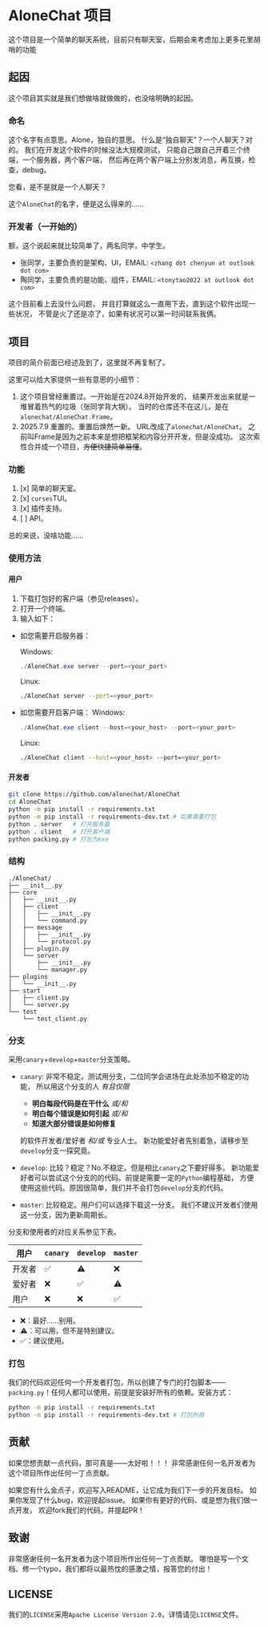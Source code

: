 # AloneChat 项目

这个项目是一个简单的聊天系统，目前只有聊天室，后期会来考虑加上更多花里胡哨的功能

## 起因

这个项目其实就是我们想做啥就做做的，也没啥明确的起因。

### 命名

这个名字有点意思。Alone，独自的意思。
什么是“独自聊天”？一个人聊天？对的。
我们在开发这个软件的时候没法大规模测试，
只能自己跟自己开着三个终端，一个服务器，两个客户端，
然后再在两个客户端上分别发消息，再互换，检查，debug。

您看，是不是就是一个人聊天？

这个`AloneChat`的名字，便是这么得来的……

### 开发者（一开始的）

额，这个说起来就比较简单了，两名同学，中学生。

- 张同学，主要负责的是架构、UI，EMAIL: `<zhang dot chenyun at outlook dot com>`
- 陶同学，主要负责的是功能、组件，EMAIL: `<tonytao2022 at outlook dot com>`

这个目前看上去没什么问题，
并且打算就这么一直用下去，直到这个软件出现一些状况，
不管是火了还是凉了，如果有状况可以第一时间联系我俩。

## 项目

项目的简介前面已经述及到了，这里就不再复制了。

这里可以给大家提供一些有意思的小细节：

1. 这个项目曾经重置过。一开始是在2024.8开始开发的，
   结果开发出来就是一堆冒着热气的垃圾（张同学背大锅）。
   当时的仓库还不在这儿，是在`alonechat/AloneChat.Frame`。
2. 2025.7.9 重置的。重置后焕然一新。
   URL改成了`alonechat/AloneChat`。
   之前叫Frame是因为之前本来是想把框架和内容分开开发，但是没成功。
   这次索性合并成一个项目，~~方便快捷简单易懂~~。

### 功能

1. [x] 简单的聊天室。
2. [x] `curses`TUI。
3. [x] 插件支持。
4. [ ] API。

总的来说，没啥功能……

### 使用方法

#### 用户

1. 下载打包好的客户端（参见releases）。
2. 打开一个终端。
3. 输入如下：

- 如您需要开启服务器：

  Windows:
  ```powershell
  ./AloneChat.exe server --port=<your_port>
  ```
  Linux:
  ```bash
  ./AloneChat server --port=<your_port>
  ```

- 如您需要开启客户端：
  Windows:
  ```powershell
  ./AloneChat.exe client --host=<your_host> --port=<your_port>
  ```
  Linux:
  ```bash
  ./AloneChat client --host=<your_host> --port=<your_port>
  ```

#### 开发者

```bash
git clone https://github.com/alonechat/AloneChat
cd AloneChat
python -m pip install -r requirements.txt
python -m pip install -r requirements-dev.txt # 如果需要打包
python . server   # 打开服务器
python . client   # 打开客户端
python packing.py # 打包为exe
```

### 结构

```
./AloneChat/
├── __init__.py
├── core
│   ├── __init__.py
│   ├── client
│   │   ├── __init__.py
│   │   └── command.py
│   ├── message
│   │   ├── __init__.py
│   │   └── protocol.py
│   ├── plugin.py
│   └── server
│       ├── __init__.py
│       └── manager.py
├── plugins
│   └── __init__.py
├── start
│   ├── client.py
│   └── server.py
└── test
    └── test_client.py
```

### 分支

采用`canary`+`develop`+`master`分支策略。

- `canary`: 非常不稳定。测试用分支，二位同学会进场在此处添加不稳定的功能，
  所以用这个分支的人
  *有且仅限*
    - **明白每段代码是在干什么** *或/和*
    - **明白每个错误是如何引起** *或/和*
    - **知道大部分错误是如何修复**

  的软件开发者/爱好者 _*和/或*_ 专业人士。
  新功能爱好者先别着急，请移步至`develop`分支一探究竟。
- `develop`: 比较？稳定？No.不稳定。但是相比`canary`之下要好得多。
  新功能爱好者可以尝试这个分支的的代码。前提是需要一定的`Python`编程基础，
  方便使用这些代码。原因很简单，我们并不会打包`develop`分支的代码。
- `master`: 比较稳定。用户们可以选择下载这一分支。
  我们不建议开发者们使用这一分支，因为更新周期长。

分支和使用者的对应关系参见下表。

| 用户  | `canary` | `develop` | `master` |
|-----|----------|-----------|----------|
| 开发者 | ✅        | ⚠️        | ❌        |
| 爱好者 | ❌        | ✅         | ⚠️       |
| 用户  | ❌        | ❌         | ✅        |

- ❌：最好……别用。
- ⚠️：可以用，但不是特别建议。
- ✅：建议使用。

### 打包

我们的代码欢迎任何一个开发者打包，所以创建了专门的打包脚本——
`packing.py`！任何人都可以使用，前提是安装好所有的依赖。安装方式：

```bash
python -m pip install -r requirements.txt
python -m pip install -r requirements-dev.txt # 打包所用
```

## 贡献

如果您想贡献一点代码，那可真是——太好啦！！！
非常感谢任何一名开发者为这个项目所作出任何一丁点贡献。

如果您有什么金点子，欢迎写入README，让它成为我们下一步的开发目标。
如果你发现了什么bug，欢迎提起issue。
如果你有更好的代码、或是想为我们做一点开发，
欢迎fork我们的代码，并提起PR！

## 致谢

非常感谢任何一名开发者为这个项目所作出任何一丁点贡献。
哪怕是写一个文档、修一个typo，我们都将以最热忱的感激之情，报答您的付出！

## LICENSE

我们的`LICENSE`采用`Apache License Version 2.0`，详情请见`LICENSE`文件。
